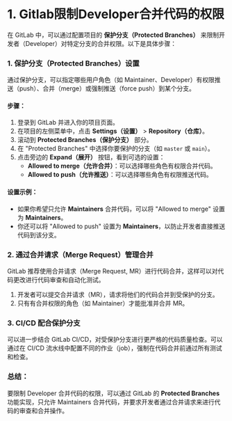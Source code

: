 # 1. Gitlab限制Developer合并代码的权限

在 GitLab 中，可以通过配置项目的 **保护分支（Protected Branches）** 来限制开发者（Developer）对特定分支的合并权限。以下是具体步骤：

### 1. **保护分支（Protected Branches）设置**
通过保护分支，可以指定哪些用户角色（如 Maintainer、Developer）有权限推送（push）、合并（merge）或强制推送（force push）到某个分支。

#### 步骤：
1. 登录到 GitLab 并进入你的项目页面。
2. 在项目的左侧菜单中，点击 **Settings（设置）** > **Repository（仓库）**。
3. 滚动到 **Protected Branches（保护分支）** 部分。
4. 在 "Protected Branches" 中选择你要保护的分支（如 `master` 或 `main`）。
5. 点击旁边的 **Expand（展开）** 按钮，看到可选的设置：
    - **Allowed to merge（允许合并）**：可以选择哪些角色有权限合并代码。
    - **Allowed to push（允许推送）**：可以选择哪些角色有权限推送代码。

#### 设置示例：
- 如果你希望只允许 **Maintainers** 合并代码，可以将 "Allowed to merge" 设置为 **Maintainers**。
- 你还可以将 "Allowed to push" 设置为 **Maintainers**，以防止开发者直接推送代码到该分支。

### 2. **通过合并请求（Merge Request）管理合并**
GitLab 推荐使用合并请求（Merge Request, MR）进行代码合并，这样可以对代码更改进行代码审查和自动化测试。

1. 开发者可以提交合并请求（MR），请求将他们的代码合并到受保护的分支。
2. 只有有合并权限的角色（如 Maintainer）才能批准并合并 MR。

### 3. **CI/CD 配合保护分支**
可以进一步结合 GitLab CI/CD，对受保护分支进行更严格的代码质量检查。可以通过在 CI/CD 流水线中配置不同的作业（job），强制在代码合并前通过所有测试和检查。

### 总结：
要限制 Developer 合并代码的权限，可以通过 GitLab 的 **Protected Branches** 功能实现，只允许 Maintainers 合并代码，并要求开发者通过合并请求来进行代码的审查和合并操作。
